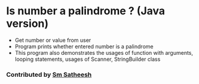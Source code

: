 # Is number a palindrome ? (Java version)
* Get number or value from user <br/>
* Program prints whether entered number is a palindrome <br />
* This program also demonstrates the usages of function with arguments, looping statements, usages of Scanner, StringBuilder class <br />

### Contributed by [Sm Satheesh](https://github.com/smsatheesh)
